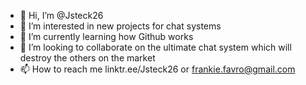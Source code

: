 - 👋 Hi, I’m @Jsteck26
- 👀 I’m interested in new projects for chat systems
- 🌱 I’m currently learning how Github works 
- 💞️ I’m looking to collaborate on the ultimate chat system which will destroy the others on the market
- 📫 How to reach me linktr.ee/Jsteck26 or frankie.favro@gmail.com

<!---
Jsteck26/Jsteck26 is a ✨ special ✨ repository because its `README.md` (this file) appears on your GitHub profile.
You can click the Preview link to take a look at your changes.
--->
